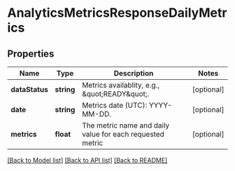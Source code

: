 # AnalyticsMetricsResponseDailyMetrics

## Properties
Name | Type | Description | Notes
------------ | ------------- | ------------- | -------------
**dataStatus** | **string** | Metrics availablity, e.g., \&quot;READY\&quot;. | [optional] 
**date** | **string** | Metrics date (UTC): YYYY-MM-DD. | [optional] 
**metrics** | **float** | The metric name and daily value for each requested metric | [optional] 

[[Back to Model list]](../README.md#documentation-for-models) [[Back to API list]](../README.md#documentation-for-api-endpoints) [[Back to README]](../README.md)


